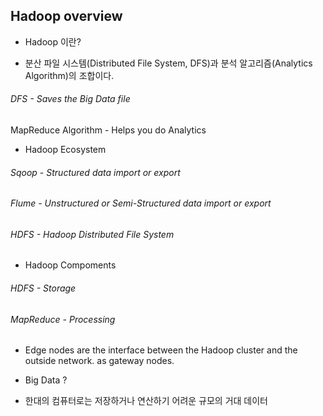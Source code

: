 
## Hadoop overview
- Hadoop 이란?
 + 분산 파일 시스템(Distributed File System, DFS)과 분석 알고리즘(Analytics Algorithm)의 조합이다.  
 ###### DFS - Saves the Big Data file
 MapReduce Algorithm - Helps you do Analytics

 + Hadoop Ecosystem
 ###### Sqoop - Structured data import or export
 ###### Flume - Unstructured or Semi-Structured data import or export
 ###### HDFS - Hadoop Distributed File System

 + Hadoop Compoments
  ###### HDFS - Storage
  ###### MapReduce - Processing

 + Edge nodes 
   are the interface between the Hadoop cluster and the outside network. 
   as gateway nodes.

- Big Data ?
 + 한대의 컴퓨터로는 저장하거나 연산하기 어려운 규모의 거대 데이터
